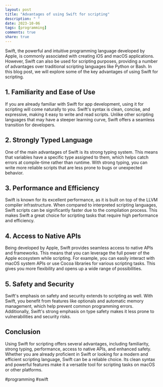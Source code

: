 ```yaml
---
layout: post
title: "Advantages of using Swift for scripting"
description: " "
date: 2023-10-06
tags: [programming]
comments: true
share: true
---
```


Swift, the powerful and intuitive programming language developed by Apple, is commonly associated with creating iOS and macOS applications. However, Swift can also be used for scripting purposes, providing a number of advantages over traditional scripting languages like Python or Bash. In this blog post, we will explore some of the key advantages of using Swift for scripting.

## 1. Familiarity and Ease of Use

If you are already familiar with Swift for app development, using it for scripting will come naturally to you. Swift's syntax is clean, concise, and expressive, making it easy to write and read scripts. Unlike other scripting languages that may have a steeper learning curve, Swift offers a seamless transition for developers.

## 2. Strongly Typed Language

One of the main advantages of Swift is its strong typing system. This means that variables have a specific type assigned to them, which helps catch errors at compile-time rather than runtime. With strong typing, you can write more reliable scripts that are less prone to bugs or unexpected behavior.

## 3. Performance and Efficiency

Swift is known for its excellent performance, as it is built on top of the LLVM compiler infrastructure. When compared to interpreted scripting languages, Swift scripts can be significantly faster due to the compilation process. This makes Swift a great choice for scripting tasks that require high performance and efficiency.

## 4. Access to Native APIs

Being developed by Apple, Swift provides seamless access to native APIs and frameworks. This means that you can leverage the full power of the Apple ecosystem while scripting. For example, you can easily interact with macOS system APIs or use Cocoa libraries for various scripting tasks. This gives you more flexibility and opens up a wide range of possibilities.

## 5. Safety and Security

Swift's emphasis on safety and security extends to scripting as well. With Swift, you benefit from features like optionals and automatic memory management, which help prevent common programming errors. Additionally, Swift's strong emphasis on type safety makes it less prone to vulnerabilities and security risks.

## Conclusion

Using Swift for scripting offers several advantages, including familiarity, strong typing, performance, access to native APIs, and enhanced safety. Whether you are already proficient in Swift or looking for a modern and efficient scripting language, Swift can be a reliable choice. Its clean syntax and powerful features make it a versatile tool for scripting tasks on macOS or other platforms.

\#programming #swift